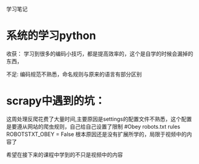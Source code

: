 学习笔记
# 系统的学习python
收获：
    学习到很多的编码小技巧，都是提高效率的，这个是自学的时候会漏掉的东西，

不足:
    编码规范不熟悉，命名规则与原来的语言有部分区别


# scrapy中遇到的坑：
这周处理反爬花费了大量时间,主要原因是settings的配置文件不熟悉，这个配置是要遵从网站的爬虫规则，自己给自己设置了限制
#Obey robots.txt rules
ROBOTSTXT_OBEY = False
根本原因还是没有扩展所学的，局限于视频中的内容了

希望在接下来的课程中学到的不只是视频中的内容